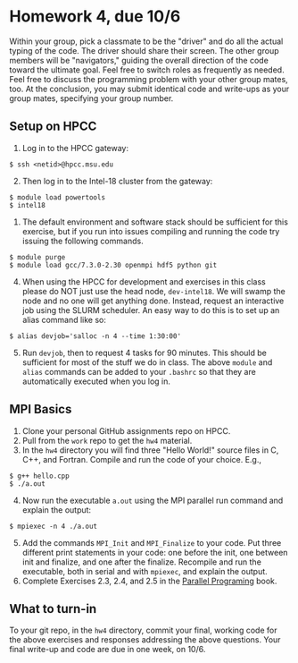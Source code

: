 # Homework 4, due 10/6

Within your group, pick a classmate to be the "driver" and do all the actual typing of the code. The driver should share their screen. The other group members will be "navigators," guiding the overall direction of the code toward the ultimate goal. Feel free to switch roles as frequently as needed. Feel free to discuss the programming problem with your other group mates, too. At the conclusion, you may submit identical code and write-ups as your group mates, specifying your group number. 

## Setup on HPCC 

1. Log in to the HPCC gateway:

```
$ ssh <netid>@hpcc.msu.edu
```

2. Then log in to the Intel-18 cluster from the gateway:

```
$ module load powertools
$ intel18
```

1. The default environment and software stack should be sufficient for this exercise, but if you run into issues compiling and running the code try issuing the following commands.

```
$ module purge
$ module load gcc/7.3.0-2.30 openmpi hdf5 python git
``` 

4. When using the HPCC for development and exercises in this class please do NOT just use the head node, `dev-intel18`. We will swamp the node and no one will get anything done. Instead, request an interactive job using the SLURM scheduler. An easy way to do this is to set up an alias command like so:

```
$ alias devjob='salloc -n 4 --time 1:30:00'
```

5. Run `devjob`, then to request 4 tasks for 90 minutes. This should be sufficient for most of the stuff we do in class. The above `module` and `alias` commands can be added to your `.bashrc` so that they are automatically executed when you log in.

## MPI Basics

1. Clone your personal GitHub assignments repo on HPCC. 
2. Pull from the `work` repo to get the `hw4` material. 
3. In the `hw4` directory you will find three "Hello World!" source files in C, C++, and Fortran. Compile and run the code of your choice. E.g.,

```
$ g++ hello.cpp
$ ./a.out
``` 

4. Now run the executable `a.out` using the MPI parallel run command and explain the output:

```
$ mpiexec -n 4 ./a.out 
```

5. Add the commands `MPI_Init` and `MPI_Finalize` to your code. Put three different print statements in your code: one before the init, one between init and finalize, and one after the finalize. Recompile and run the executable, both in serial and with `mpiexec`, and explain the output.
6. Complete Exercises 2.3, 2.4, and 2.5 in the [Parallel Programing](../assets/EijkhoutParallelProgramming.pdf) book.


## What to turn-in

To your git repo, in the `hw4` directory, commit your final, working code for the above exercises and responses addressing the above questions. Your final write-up and code are due in one week, on 10/6.

